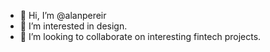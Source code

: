 - 👋 Hi, I’m @alanpereir
- 👀 I’m interested in design.
- 💞️ I’m looking to collaborate on interesting fintech projects.

<!---
alanpereir/alanpereir is a ✨ special ✨ repository because its `README.md` (this file) appears on your GitHub profile.
You can click the Preview link to take a look at your changes.
--->
